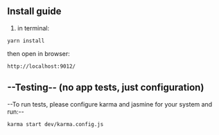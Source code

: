 

## Install guide

1. in terminal:
```shell
yarn install
```

then open in browser:
```shell
http://localhost:9012/
```

## --Testing-- (no app tests, just configuration)

--To run tests, please configure karma and jasmine for your system and run:--
```shell
karma start dev/karma.config.js
```
